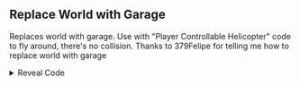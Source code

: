 ## Replace World with Garage

Replaces world with garage. Use with "Player Controllable Helicopter" code to fly around, there's no collision. Thanks to 379Felipe for telling me how to replace world with garage

<details>
<summary>Reveal Code</summary>

```powerpc
C2169AB0 00000005
3E409100 6252F2E0
38801C20 B0920002
B0920004 38801B58
B0920112 B0920114
38800000 00000000
```
</details>